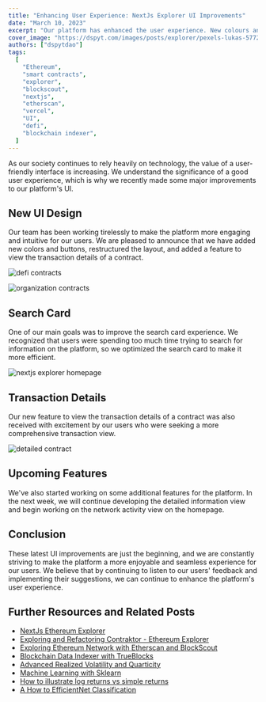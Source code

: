 ```yaml
---
title: "Enhancing User Experience: NextJs Explorer UI Improvements"
date: "March 10, 2023"
excerpt: "Our platform has enhanced the user experience. New colours and buttons, restructured layout, and a feature to view transaction details."
cover_image: "https://dspyt.com/images/posts/explorer/pexels-lukas-577210.webp"
authors: ["dspytdao"]
tags:
  [
    "Ethereum",
    "smart contracts",
    "explorer",
    "blockscout",
    "nextjs",
    "etherscan",
    "vercel",
    "UI",
    "defi",
    "blockchain indexer",
  ]
---
```


As our society continues to rely heavily on technology, the value of a user-friendly interface is increasing. We understand the significance of a good user experience, which is why we recently made some major improvements to our platform's UI.

## New UI Design

Our team has been working tirelessly to make the platform more engaging and intuitive for our users. We are pleased to announce that we have added new colors and buttons, restructured the layout, and added a feature to view the transaction details of a contract.

![defi contracts](https://dspyt.com/images/posts/explorer/explorer_5.webp)

![organization contracts](https://dspyt.com/images/posts/explorer/org_5.webp)

## Search Card

One of our main goals was to improve the search card experience. We recognized that users were spending too much time trying to search for information on the platform, so we optimized the search card to make it more efficient.

![nextjs explorer homepage](https://dspyt.com/images/posts/explorer/home_5.webp)

## Transaction Details

Our new feature to view the transaction details of a contract was also received with excitement by our users who were seeking a more comprehensive transaction view.

![detailed contract](https://dspyt.com/images/posts/explorer/contract_5.webp)

## Upcoming Features

We've also started working on some additional features for the platform. In the next week, we will continue developing the detailed information view and begin working on the network activity view on the homepage.

## Conclusion

These latest UI improvements are just the beginning, and we are constantly striving to make the platform a more enjoyable and seamless experience for our users. We believe that by continuing to listen to our users' feedback and implementing their suggestions, we can continue to enhance the platform's user experience.

## Further Resources and Related Posts

- [NextJs Ethereum Explorer](https://github.com/Pfed-prog/NextJsExplorer)
- [Exploring and Refactoring Contraktor - Ethereum Explorer](https://dspyt.com/refactoring-contraktor)
- [Exploring Ethereum Network with Etherscan and BlockScout](https://dspyt.com/exploring-ethereum)
- [Blockchain Data Indexer with TrueBlocks](https://dspyt.com/blockchain-data-indexer-with-trueblocks)
- [Advanced Realized Volatility and Quarticity](https://dspyt.com/advanced-realized-volatility-and-quarticity)
- [Machine Learning with Sklearn](https://dspyt.com/machine-learning-time-series-temperature-data-modeling)
- [How to illustrate log returns vs simple returns](https://dspyt.com/simple-returns-log-return-and-volatility-simple-introduction)
- [A How to EfficientNet Classification](https://dspyt.com/efficientnet-classification)
